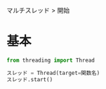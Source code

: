 マルチスレッド > 開始
# 基本
```python
from threading import Thread

スレッド = Thread(target=関数名)
スレッド.start()
```
